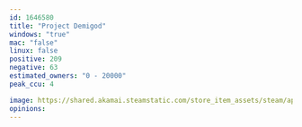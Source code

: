 ```yaml
---
id: 1646580
title: "Project Demigod"
windows: "true"
mac: "false"
linux: false
positive: 209
negative: 63
estimated_owners: "0 - 20000"
peak_ccu: 4

image: https://shared.akamai.steamstatic.com/store_item_assets/steam/apps/1646580/header_alt_assets_2.jpg?t=1731317475
opinions:
---
```

